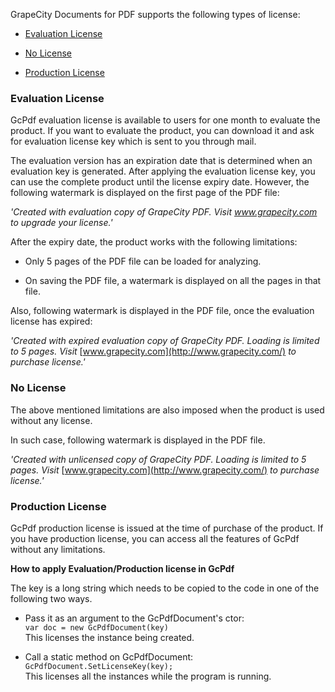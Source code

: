 GrapeCity Documents for PDF supports the following types of license:

-   [Evaluation
    License](http://help.grapecity.com/gcdocs/gcpdf/onlinehelp/licenseinfo.html#ev)

-   [No
    License](http://help.grapecity.com/gcdocs/gcpdf/onlinehelp/licenseinfo.html#no)

-   [Production
    License](http://help.grapecity.com/gcdocs/gcpdf/onlinehelp/licenseinfo.html#pl)

### Evaluation License

GcPdf evaluation license is available to users for one month to evaluate the
product. If you want to evaluate the product, you can download it and ask for
evaluation license key which is sent to you through mail.

The evaluation version has an expiration date that is determined when an
evaluation key is generated. After applying the evaluation license key, you can
use the complete product until the license expiry date. However, the following
watermark is displayed on the first page of the PDF file:

*'Created with evaluation copy of GrapeCity PDF. Visit www.grapecity.com to
upgrade your license.'*

After the expiry date, the product works with the following limitations:

-   Only 5 pages of the PDF file can be loaded for analyzing.

-   On saving the PDF file, a watermark is displayed on all the pages in that
    file.

Also, following watermark is displayed in the PDF file, once the evaluation
license has expired:

*'Created with expired evaluation copy of GrapeCity PDF. Loading is limited to 5
pages. Visit* [www.grapecity.com](http://www.grapecity.com/) *to purchase
license.'*

### No License

The above mentioned limitations are also imposed when the product is used
without any license.

In such case, following watermark is displayed in the PDF file.

*'Created with unlicensed copy of GrapeCity PDF. Loading is limited to 5 pages.
Visit* [www.grapecity.com](http://www.grapecity.com/) *to purchase license.'*

### Production License

GcPdf production license is issued at the time of purchase of the product. If
you have production license, you can access all the features of GcPdf without
any limitations.

**How to apply Evaluation/Production license in GcPdf**

The key is a long string which needs to be copied to the code in one of the
following two ways.

-   Pass it as an argument to the GcPdfDocument's ctor:  
    `var doc = new GcPdfDocument(key)`  
    This licenses the instance being created.  
      
    

-   Call a static method on GcPdfDocument:  
    `GcPdfDocument.SetLicenseKey(key);`  
    This licenses all the instances while the program is running.
